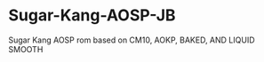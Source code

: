 Sugar-Kang-AOSP-JB
==================

Sugar Kang AOSP rom based on CM10, AOKP, BAKED, AND LIQUID SMOOTH